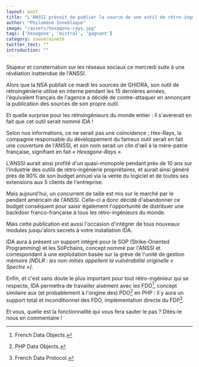 ```yaml
---
layout: post
title: "L'ANSSI prévoit de publier la source de son outil de rétro-ingénierie maison"
author: "Philomène Inneblaque"
image: "/assets/hexagone-rays.jpg"
tags: ['hexagone', 'mistral', 'gagnant']
category: souveraineté
twitter_text: ""
introduction: ""
---
```


Stupeur et consternation sur les réseaux sociaux ce mercredi suite à une
révélation inattendue de l'ANSSI.

Alors que la NSA publiait ce mardi les sources de GHIDRA, son outil de
rétroingénierie utilisé en interne pendant les 15 dernières années, l'équivalent
français de l'agence a décidé de contre-attaquer en annonçant la publication des
sources de son propre outil.

Et quelle surprise pour les rétroingénieurs du monde entier : il s'avèrerait en
fait que cet outil serait nommé IDA !

Selon nos informations, ce ne serait pas une coïncidence ; Hex-Rays, la
compagnie responsable du développement du fameux outil serait en fait une
couverture de l'ANSSI, et son nom serait un clin d'œil à la mère-patrie
française, signifiant en fait *« Hexagone-Rays »*.

L'ANSSI aurait ainsi profité d'un quasi-monopole pendant près de 10 ans sur
l'industrie des outils de rétro-ingénierie propriétaires, et aurait ainsi généré
près de 90% de son budget annuel via la vente du logiciel et de toutes ses
extensions aux 5 clients de l'entreprise.

Mais aujourd'hui, un concurrent de taille est mis sur le marché par le pendant
américain de l'ANSSI. Celle-ci a donc décidé d'abandonner ce budget conséquent
pour saisir également l'opportunité de distribuer une backdoor franco-française
à tous les rétro-ingénieurs du monde.

Mais cette publication est aussi l'occasion d'intégrer de tous nouveaux modules
jusqu'alors secrets à votre installation IDA.

IDA aura à présent un support intégré pour le SOP (Strike-Oriented Programming)
et les SoPchains, concept nommé par l'ANSSI et correspondant à une exploitation
basée sur la grève de l'unité de gestion mémoire *[NDLR : les non-initiés
appellent la vulnérabilité originelle « Spectre »]*.

Enfin, et c'est sans doute le plus important pour tout rétro-ingénieur qui se
respecte, IDA permettra de travailler aisément avec les FDO[^1], concept
similaire aux (et probablement à l'origine des) PDO[^2] en PHP : il y aura
un support total et inconditionnel des FDO, implémentation directe du FDP[^3].

Et vous, quelle est la fonctionnalité qui vous fera sauter le pas ? Dites-le
nous en commentaire !

[^1]: French Data Objects.
[^2]: PHP Data Objects.
[^3]: French Data Protocol.
